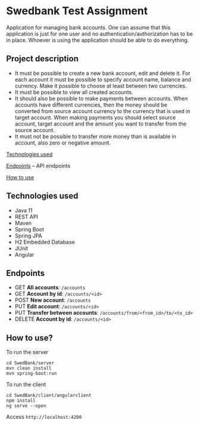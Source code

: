Swedbank Test Assignment
===============================

Application for managing bank accounts. One can assume that this application is just for one user and no authentication/authorization has to be in place. Whoever is using the application should be able to do everything.

## Project description

- It must be possible to create a new bank account, edit and delete it. For each account it must be possible to specify account name, balance and currency. Make it possible to choose at least between two currencies.
- It must be possible to view all created accounts.
- It should also be possible to make payments between accounts. When accounts have different currencies, then the money should be converted from source account currency to the currency that is used in target account. When making payments you should select source account, target account and the amount you want to transfer from the source account.
- It must not be possible to transfer more money than is available in account, also zero or negative amount.


[Technologies used](#technologies-used)

[Endpoints](#endpoints) – API endpoints

[How to use](#how-to-use?)


## Technologies used

- Java 11
- REST API
- Maven
- Spring Boot
- Spring JPA
- H2 Embedded Database
- JUnit
- Angular


## Endpoints

- GET **All accounts**: `/accounts`
- GET **Account by id**: `/accounts/<id>`
- POST **New account**: `/accounts`
- PUT **Edit account**: `/accounts/<id>`
- PUT **Transfer between accounts**: `/accounts/from/<from_id>/to/<to_id>`
- DELETE **Account by id**: `/accounts/<id>`


## How to use?

To run the server
```
cd SwedBank/server
mvn clean install
mvn spring-boot:run
```

To run the client
```
cd SwedBank/client/angularclient
npm install
ng serve --open
```

Access ```http://localhost:4200```
